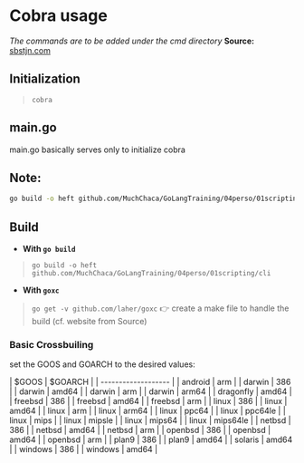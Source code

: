 # Cobra usage
*The commands are to be added under the cmd directory*
**Source:** [sbstjn.com](https://sbstjn.com/create-golang-cli-application-with-cobra-and-goxc.html)

## Initialization
> ``cobra ``
## main.go
main.go basically serves only to initialize cobra

## Note:
```bash
go build -o heft github.com/MuchChaca/GoLangTraining/04perso/01scripting/cli
```

## Build
* **With ``go build``**
> ``go build -o heft github.com/MuchChaca/GoLangTraining/04perso/01scripting/cli``
* **With ``goxc``**
> ``go get -v github.com/laher/goxc``
:point_right: create a make file to handle the build (cf. website from Source)

### Basic Crossbuiling
set the GOOS and GOARCH to the desired values:

| 	$GOOS			| $GOARCH	|
| 	-------------------		|
| 	android		|	arm		|
| 	darwin		|	386		|
| 	darwin		|	amd64		|
| 	darwin		|	arm		|
| 	darwin		|	arm64		|
| 	dragonfly	|	amd64		|
| 	freebsd		|	386		|
| 	freebsd		|	amd64		|
| 	freebsd		|	arm		|
| 	linux			|	386		|
| 	linux			|	amd64		|
| 	linux			|	arm		|
| 	linux			|	arm64		|
| 	linux			|	ppc64		|
| 	linux			|	ppc64le	|
| 	linux			|	mips		|
| 	linux			|	mipsle	|
| 	linux			|	mips64	|
| 	linux			|	mips64le	|
| 	netbsd		|	386		|
| 	netbsd		|	amd64		|
| 	netbsd		|	arm		|
| 	openbsd		|	386		|
| 	openbsd		|	amd64		|
| 	openbsd		|	arm		|
| 	plan9			|	386		|
| 	plan9			|	amd64		|
| 	solaris		|	amd64		|
| 	windows		|	386		|
| 	windows		|	amd64		|